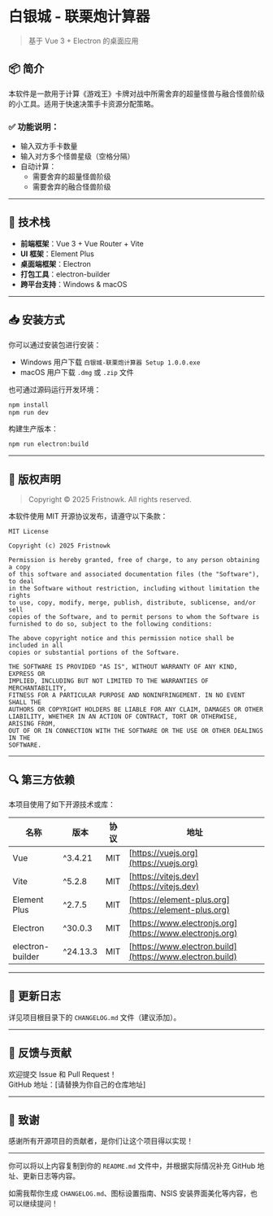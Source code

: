 # 白银城 - 联栗炮计算器  
> 基于 Vue 3 + Electron 的桌面应用

## 📦 简介

本软件是一款用于计算《游戏王》卡牌对战中所需舍弃的超量怪兽与融合怪兽阶级的小工具。适用于快速决策手卡资源分配策略。

### ✅ 功能说明：

- 输入双方手卡数量
- 输入对方多个怪兽星级（空格分隔）
- 自动计算：
  - 需要舍弃的超量怪兽阶级
  - 需要舍弃的融合怪兽阶级

---

## 🧩 技术栈

- **前端框架**：Vue 3 + Vue Router + Vite
- **UI 框架**：Element Plus
- **桌面端框架**：Electron
- **打包工具**：electron-builder
- **跨平台支持**：Windows & macOS

---

## 📥 安装方式

你可以通过安装包进行安装：

- Windows 用户下载 `白银城-联栗炮计算器 Setup 1.0.0.exe`
- macOS 用户下载 `.dmg` 或 `.zip` 文件

也可通过源码运行开发环境：

```bash
npm install
npm run dev
```

构建生产版本：

```bash
npm run electron:build
```

---

## 📄 版权声明

> Copyright © 2025 Fristnowk. All rights reserved.

本软件使用 MIT 开源协议发布，请遵守以下条款：

```
MIT License

Copyright (c) 2025 Fristnowk

Permission is hereby granted, free of charge, to any person obtaining a copy
of this software and associated documentation files (the "Software"), to deal
in the Software without restriction, including without limitation the rights
to use, copy, modify, merge, publish, distribute, sublicense, and/or sell
copies of the Software, and to permit persons to whom the Software is
furnished to do so, subject to the following conditions:

The above copyright notice and this permission notice shall be included in all
copies or substantial portions of the Software.

THE SOFTWARE IS PROVIDED "AS IS", WITHOUT WARRANTY OF ANY KIND, EXPRESS OR
IMPLIED, INCLUDING BUT NOT LIMITED TO THE WARRANTIES OF MERCHANTABILITY,
FITNESS FOR A PARTICULAR PURPOSE AND NONINFRINGEMENT. IN NO EVENT SHALL THE
AUTHORS OR COPYRIGHT HOLDERS BE LIABLE FOR ANY CLAIM, DAMAGES OR OTHER
LIABILITY, WHETHER IN AN ACTION OF CONTRACT, TORT OR OTHERWISE, ARISING FROM,
OUT OF OR IN CONNECTION WITH THE SOFTWARE OR THE USE OR OTHER DEALINGS IN THE
SOFTWARE.
```

---

## 🔍 第三方依赖

本项目使用了如下开源技术或库：

| 名称 | 版本 | 协议 | 地址 |
|------|------|------|------|
| Vue | ^3.4.21 | MIT | [https://vuejs.org](https://vuejs.org) |
| Vite | ^5.2.8 | MIT | [https://vitejs.dev](https://vitejs.dev) |
| Element Plus | ^2.7.5 | MIT | [https://element-plus.org](https://element-plus.org) |
| Electron | ^30.0.3 | MIT | [https://www.electronjs.org](https://www.electronjs.org) |
| electron-builder | ^24.13.3 | MIT | [https://www.electron.build](https://www.electron.build) |

---

## 📝 更新日志

详见项目根目录下的 `CHANGELOG.md` 文件（建议添加）。

---

## 💬 反馈与贡献

欢迎提交 Issue 和 Pull Request！  
GitHub 地址：[请替换为你自己的仓库地址]

---

## 🚀 致谢

感谢所有开源项目的贡献者，是你们让这个项目得以实现！

---

你可以将以上内容复制到你的 `README.md` 文件中，并根据实际情况补充 GitHub 地址、更新日志等内容。

如需我帮你生成 `CHANGELOG.md`、图标设置指南、NSIS 安装界面美化等内容，也可以继续提问！